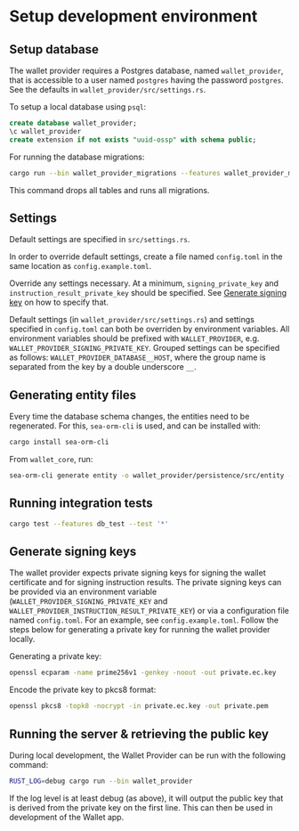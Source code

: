 # Setup development environment

## Setup database

The wallet provider requires a Postgres database, named `wallet_provider`, that is accessible to a user
named `postgres` having the password `postgres`. See the defaults in `wallet_provider/src/settings.rs`.

To setup a local database using `psql`:

```sql
create database wallet_provider;
\c wallet_provider
create extension if not exists "uuid-ossp" with schema public;
```

For running the database migrations:

```bash
cargo run --bin wallet_provider_migrations --features wallet_provider_migrations -- fresh
```

This command drops all tables and runs all migrations.

## Settings
Default settings are specified in `src/settings.rs`.

In order to override default settings, create a file named `config.toml` in the same location as `config.example.toml`.

Override any settings necessary. At a minimum, `signing_private_key` and `instruction_result_private_key` should be specified. See [Generate signing key](#generate-signing-key) on how to specify that.

Default settings (in `wallet_provider/src/settings.rs`) and settings specified in `config.toml` can both be overriden by environment variables. All environment variables should be prefixed with `WALLET_PROVIDER`, e.g. `WALLET_PROVIDER_SIGNING_PRIVATE_KEY`. Grouped settings can be specified as follows: `WALLET_PROVIDER_DATABASE__HOST`, where the group name is separated from the key by a double underscore `__`.

## Generating entity files

Every time the database schema changes, the entities need to be regenerated. For this, `sea-orm-cli` is used, and can be
installed with:

```bash
cargo install sea-orm-cli
```

From `wallet_core`, run:

```bash
sea-orm-cli generate entity -o wallet_provider/persistence/src/entity --database-url "postgres://localhost/wallet_provider"
```

## Running integration tests

```bash
cargo test --features db_test --test '*'
```

## Generate signing keys

The wallet provider expects private signing keys for signing the wallet certificate and for signing instruction results. The private signing keys can be provided via an environment variable (`WALLET_PROVIDER_SIGNING_PRIVATE_KEY` and `WALLET_PROVIDER_INSTRUCTION_RESULT_PRIVATE_KEY`) or via a configuration file named `config.toml`. For an example, see `config.example.toml`.
Follow the steps below for generating a private key for running the wallet provider locally.

Generating a private key:
```bash
openssl ecparam -name prime256v1 -genkey -noout -out private.ec.key
```

Encode the private key to pkcs8 format:
```bash
openssl pkcs8 -topk8 -nocrypt -in private.ec.key -out private.pem
```

## Running the server & retrieving the public key

During local development, the Wallet Provider can be run with the following command:

```bash
RUST_LOG=debug cargo run --bin wallet_provider
```

If the log level is at least debug (as above), it will output the public key that is derived from the private key on the first line.
This can then be used in development of the Wallet app.
